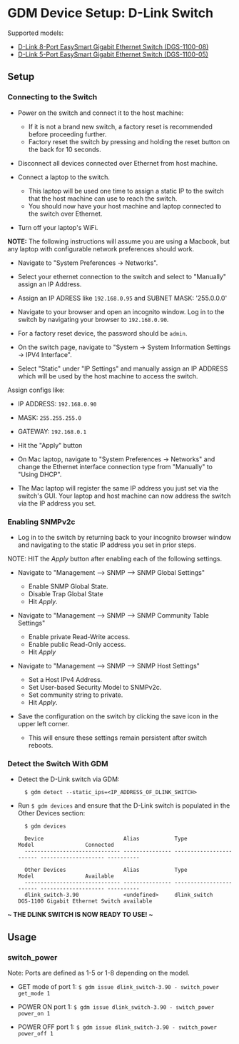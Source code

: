 # GDM Device Setup: D-Link Switch

Supported models:

*   [D-Link 8-Port EasySmart Gigabit Ethernet Switch (DGS-1100-08) ](https://www.amazon.com/gp/product/B008ABLU2I/ref=ppx_yo_dt_b_asin_title_o02_s00?ie=UTF8&psc=1)
*   [D-Link 5-Port EasySmart Gigabit Ethernet Switch (DGS-1100-05) ](https://www.amazon.com/gp/product/B00AKRTLXA/ref=ppx_yo_dt_b_asin_title_o02_s00?ie=UTF8&psc=1)

## Setup

### Connecting to the Switch

*   Power on the switch and connect it to the host machine:
    *   If it is not a brand new switch, a factory reset is recommended before
        proceeding further.
    *   Factory reset the switch by pressing and holding the reset button on the
        back for 10 seconds.
*   Disconnect all devices connected over Ethernet from host machine.

*   Connect a laptop to the switch.
    *   This laptop will be used one time to assign a static IP to the switch
        that the host machine can use to reach the switch.
    *   You should now have your host machine and laptop connected to the switch
        over Ethernet.

*   Turn off your laptop's WiFi.

**NOTE:** The following instructions will assume you are using a Macbook, but
any laptop with configurable network preferences should work.

*   Navigate to "System Preferences → Networks".
*   Select your ethernet connection to the switch and select to "Manually"
    assign an IP Address.

*   Assign an IP ADRESS like `192.168.0.95` and SUBNET MASK: '255.0.0.0'

*   Navigate to your browser and open an incognito window. Log in to the switch
    by navigating your browser to `192.168.0.90`.

*   For a factory reset device, the password should be `admin`.

*   On the switch page, navigate to "System → System Information Settings → IPV4
    Interface".

*   Select "Static" under "IP Settings" and manually assign an IP ADDRESS which
    will be used by the host machine to access the switch.

Assign configs like:

*   IP ADDRESS: `192.168.0.90`
*   MASK: `255.255.255.0`
*   GATEWAY: `192.168.0.1`
*   Hit the "Apply" button

*   On Mac laptop, navigate to "System Preferences → Networks" and change the
    Ethernet interface connection type from "Manually" to "Using DHCP".

*   The Mac laptop will register the same IP address you just set via the
    switch's GUI. Your laptop and host machine can now address the switch via
    the IP address you set.

### Enabling SNMPv2c

*   Log in to the switch by returning back to your incognito browser window and
    navigating to the static IP address you set in prior steps.

NOTE: HIT the *Apply* button after enabling each of the following settings.

*   Navigate to "Management --> SNMP --> SNMP Global Settings"

    *   Enable SNMP Global State.
    *   Disable Trap Global State
    *   Hit *Apply*.

*   Navigate to "Management --> SNMP --> SNMP Community Table Settings"

    *   Enable private Read-Write access.
    *   Enable public Read-Only access.
    *   Hit *Apply*

*   Navigate to "Management --> SNMP --> SNMP Host Settings"

    *   Set a Host IPv4 Address.
    *   Set User-based Security Model to SNMPv2c.
    *   Set community string to private.
    *   Hit *Apply*.

*   Save the configuration on the switch by clicking the save icon in the upper
    left corner.

    *   This will ensure these settings remain persistent after switch reboots.

### Detect the Switch With GDM

*   Detect the D-Link switch via GDM:

    ```shell
      $ gdm detect --static_ips=<IP_ADDRESS_OF_DLINK_SWITCH>
    ```

*   Run `$ gdm devices` and ensure that the D-Link switch is populated in the
    Other Devices section:

    ```shell
      $ gdm devices

      Device                         Alias           Type                     Model                Connected
      ------------------------------ --------------- ------------------------ -------------------- ----------

      Other Devices                  Alias           Type                     Model                Available
      ------------------------------ --------------- ------------------------ -------------------- ----------
      dlink_switch-3.90              <undefined>     dlink_switch             DGS-1100 Gigabit Ethernet Switch available

    ```

**~ THE DLINK SWITCH IS NOW READY TO USE! ~**

## Usage

### switch_power

Note: Ports are defined as 1-5 or 1-8 depending on the model.

*   GET mode of port 1: `$ gdm issue dlink_switch-3.90 - switch_power get_mode
    1`

*   POWER ON port 1: `$ gdm issue dlink_switch-3.90 - switch_power power_on 1`

*   POWER OFF port 1: `$ gdm issue dlink_switch-3.90 - switch_power power_off 1`
